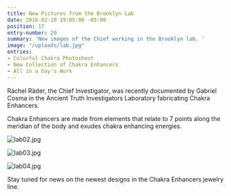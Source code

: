 ```yaml
---
title: New Pictures from the Brooklyn Lab
date: 2016-02-10 19:05:00 -05:00
position: 17
entry-number: 20
summary: 'New images of the Chief working in the Brooklyn lab. '
image: "/uploads/lab.jpg"
entries:
- Colorful Chakra Photoshoot
- New Collection of Chakra Enhancers
- All in a Day's Work
---
```


Ráchel Räder, the Chief Investigator, was recently documented by Gabriel Cosma in the Ancient Truth Investigators Laboratory fabricating Chakra Enhancers.

Chakra Enhancers are made from elements that relate to 7 points along the meridian of the body and exudes chakra enhancing energies.

![lab02.jpg](/uploads/lab02.jpg)

![lab03.jpg](/uploads/lab03.jpg)

![lab04.jpg](/uploads/lab04.jpg)

Stay tuned for news on the newest designs in the Chakra Enhancers jewelry line.